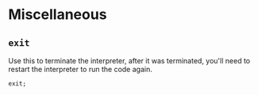 # Miscellaneous

## `exit`

Use this to terminate the interpreter, after it was terminated, you'll need to restart the interpreter to run the code again.

```pawn
exit;
```